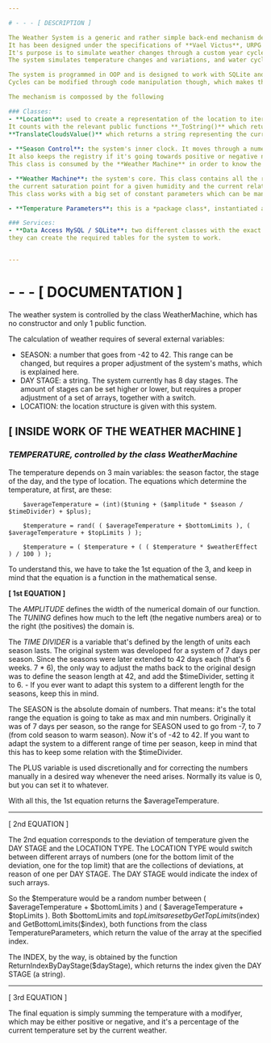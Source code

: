 ```yaml
---

# - - - [ DESCRIPTION ]

The Weather System is a generic and rather simple back-end mechanism developed for the game **URPG** from [Tinydark Studio](https://tinydark.com/).
It has been designed under the specifications of **Vael Victus**, URPG's owner, and granted the status of *free to use* code.
It's purpose is to simulate weather changes through a custom year cycle for the game's locations, generating a rather complex climate and the sensation of Seasons.
The system simulates temperature changes and variations, and water cycles (evaporation, cloudification, and precipitation).

The system is programmed in OOP and is designed to work with SQLite and MySQL. It has also been designed to work with seasons of 21 days (3 weeks), with 1 year-cycle being 84 days.
Cycles can be modified through code manipulation though, which makes the system flexible and adaptable for different contexts.

The mechanism is compossed by the following

### Classes:
- **Location**: used to create a representation of the location to iterate with all the relevant data of the location.
It counts with the relevant public functions **_ToString()** which returns all the data of the location, **TranslateWeather()** which returns a string representing the current weather, and
**TranslateCloudsValue()** which returns a string representing the current clouds.
  
- **Season Control**: the system's inner clock. It moves through a numeric scope which goes from the minimum day to the maximum day, ideally -42 to 42, and then back again.
It also keeps the registry if it's going towards positive or negative numbers. With the value of the day and direction it can return the value of the current season.
This class is consumed by the **Weather Machine** in order to know the current season and do the weather calculations.

- **Weather Machine**: the system's core. This class contains all the relevant functions which do the weather calculations. It also provides some public functions to calculate
the current saturation point for a given humidity and the current relative humidity given the temperature and humidity.
This class works with a big set of constant parameters which can be manually tweaked. It's also prepared to work with 8 different day stages which are *'midnight', 'night', 'dawn', 'morning', 'midday', 'afternoon', 'evening', 'dusk', 'night'*. The different values of temperature for the stages are located at the function **SetParamsByLocation()**.

- **Temperature Parameters**: this is a *package class*, instantiated and consumed inside the **Weather Machine** for moving parameters from one function to another.

### Services:
- **Data Access MySQL / SQLite**: two different classes with the exact same purpose, designed to work with MySQL or SQLite. Given the path to the database and credentials if needed
they can create the required tables for the system to work.


---
```


# - - - [ DOCUMENTATION ]


The weather system is controlled by the class WeatherMachine, which has no constructor and only 1 public function.

The calculation of weather requires of several external variables:

- SEASON: a number that goes from -42 to 42. This range can be changed, but requires a proper adjustment of the system's maths, which is explained here.
- DAY STAGE: a string. The system currently has 8 day stages. The amount of stages can be set higher or lower, but requires a proper adjustment of a set of arrays, together with a switch.
- LOCATION: the location structure is given with this system.

## [ INSIDE WORK OF THE WEATHER MACHINE ]

### *TEMPERATURE, controlled by the class WeatherMachine*

The temperature depends on 3 main variables: the season factor, the stage of the day, and the type of location.
The equations which determine the temperature, at first, are these:

        $averageTemperature = (int)($tuning + ($amplitude * $season / $timeDivider) + $plus);

        $temperature = rand( ( $averageTemperature + $bottomLimits ), ( $averageTemperature + $topLimits ) );

        $temperature = ( $temperature + ( ( $temperature * $weatherEffect ) / 100 ) );


To understand this, we have to take the 1st equation of the 3, and keep in mind that the equation is a function in the mathematical sense.

**[ 1st EQUATION ]**

The *AMPLITUDE* defines the width of the numerical domain of our function. The *TUNING* defines how much to the left (the negative numbers area) or to the right (the positives) the domain is.

The *TIME DIVIDER* is a variable that's defined by the length of units each season lasts.
The original system was developed for a system of 7 days per season. Since the seasons were later extended to 42 days each (that's 6 weeks. 7 * 6), the only way to adjust the maths back to
the original design was to define the season length at 42, and add the $timeDivider, setting it to 6. - If you ever want to adapt this system to a different length for the seasons, keep this in mind.

The SEASON is the absolute domain of numbers. That means: it's the total range the equation is going to take as max and min numbers.
Originally it was of 7 days per season, so the range for SEASON used to go from -7, to 7 (from cold season to warm season). Now it's of -42 to 42.
If you want to adapt the system to a different range of time per season, keep in mind that this has to keep some relation with the $timeDivider.

The PLUS variable is used discretionally and for correcting the numbers manually in a desired way whenever the need arises. Normally its value is 0, but you can set it to whatever.

With all this, the 1st equation returns the $averageTemperature.

- - -

[ 2nd EQUATION ]

The 2nd equation corresponds to the deviation of temperature given the DAY STAGE and the LOCATION TYPE.
The LOCATION TYPE would switch between different arrays of numbers (one for the bottom limit of the deviation, one for the top limit) that are the collections of deviations, at reason of one per DAY STAGE.
The DAY STAGE would indicate the index of such arrays.

So the $temperature would be a random number between ( $averageTemperature + $bottomLimits ) and ( $averageTemperature + $topLimits ).
Both $bottomLimits and $topLimits are set by GetTopLimits($index) and GetBottomLimits($index), both functions from the class TemperatureParameters, which return the value of the array at the specified index.

The INDEX, by the way, is obtained by the function ReturnIndexByDayStage($dayStage), which returns the index given the DAY STAGE (a string).

- - -

[ 3rd EQUATION ]

The final equation is simply summing the temperature with a modifyer, which may be either positive or negative, and it's a percentage of the current temperature set by the current weather.



